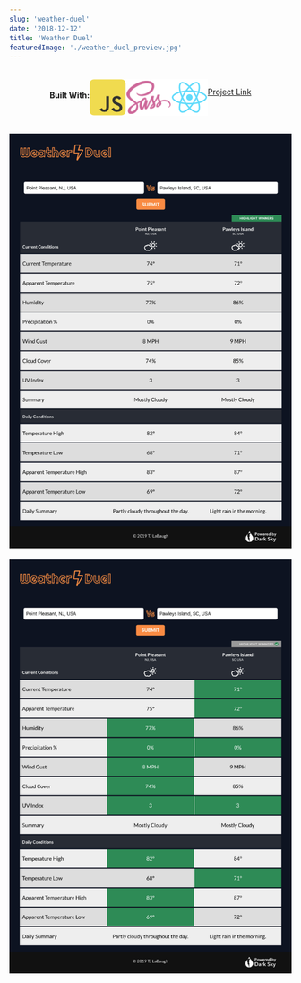 ```yaml
---
slug: 'weather-duel'
date: '2018-12-12'
title: 'Weather Duel'
featuredImage: './weather_duel_preview.jpg'
---
```


<style>
  .used {
    display: flex;
    flex-wrap: wrap;
    justify-content: center;
    margin: 2rem 0;
    }

  .used > span {
    margin: 1rem !important;
  }
</style>

<div class="used">
  <h4>Built With:</h4>
  <img src="../../images/js.png" alt="JavaScript">
  <img src="../../images/sass.png" alt="Sass">
  <img src="../../images/react.png" alt="React">

<a style="text-align: center;" href="https://weather-duel.herokuapp.com/" target="_blank">Project Link</a>

</div>

![Swagpacks](./weather_duel.jpg)
<br />
<br />
![Swagpacks](./weather_duel_highlight.jpg)
